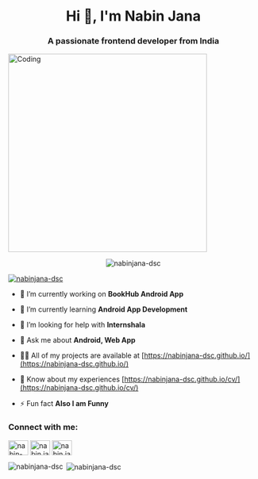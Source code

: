 <h1 align="center">Hi 👋, I'm Nabin Jana</h1>
<h3 align="center">A passionate frontend developer from India</h3>
<img align="center" alt="Coding" width="400" src="https://www.lambdatest.com/resources/images/news24.gif">

<p align="center"> <img src="https://komarev.com/ghpvc/?username=nabinjana-dsc&label=Profile%20views&color=0e75b6&style=flat" alt="nabinjana-dsc" /> </p>

<p align="left"> <a href="https://github.com/ryo-ma/github-profile-trophy"><img src="https://github-profile-trophy.vercel.app/?username=nabinjana-dsc" alt="nabinjana-dsc" /></a> </p>

- 🔭 I’m currently working on **BookHub Android App**

- 🌱 I’m currently learning **Android App Development**

- 🤝 I’m looking for help with **Internshala**

- 💬 Ask me about **Android, Web App**

- 👨‍💻 All of my projects are available at [https://nabinjana-dsc.github.io/](https://nabinjana-dsc.github.io/)

- 📄 Know about my experiences [https://nabinjana-dsc.github.io/cv/](https://nabinjana-dsc.github.io/cv/)

- ⚡ Fun fact **Also I am Funny**

<h3 align="left">Connect with me:</h3>
<p align="left">
<a href="https://linkedin.com/in/nabin-jana-0251b6215" target="blank"><img align="center" src="https://raw.githubusercontent.com/rahuldkjain/github-profile-readme-generator/master/src/images/icons/Social/linked-in-alt.svg" alt="nabin-jana-0251b6215" height="30" width="40" /></a>
<a href="https://fb.com/nabin.jana.798" target="blank"><img align="center" src="https://raw.githubusercontent.com/rahuldkjain/github-profile-readme-generator/master/src/images/icons/Social/facebook.svg" alt="nabin.jana.798" height="30" width="40" /></a>
<a href="https://instagram.com/nabin.jana255" target="blank"><img align="center" src="https://raw.githubusercontent.com/rahuldkjain/github-profile-readme-generator/master/src/images/icons/Social/instagram.svg" alt="nabin.jana255" height="30" width="40" /></a>
</p>

<p><img align="left" src="https://github-readme-stats.vercel.app/api/top-langs?username=nabinjana-dsc&show_icons=true&locale=en&layout=compact" alt="nabinjana-dsc" /></p>

<p>&nbsp;<img align="center" src="https://github-readme-stats.vercel.app/api?username=nabinjana-dsc&show_icons=true&locale=en" alt="nabinjana-dsc" /></p>
